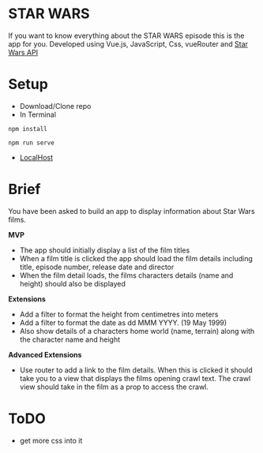 # STAR WARS
If you want to know everything about the STAR WARS episode this is the app for you.
Developed using Vue.js, JavaScript, Css, vueRouter and [Star Wars API](https://swapi.dev/api/films/)

# Setup

- Download/Clone repo
- In Terminal
```
npm install
```
```
npm run serve
```
- [LocalHost](http://localhost:8080/)


# Brief

You have been asked to build an app to display information about Star Wars films.

**MVP**

- The app should initially display a list of the film titles
- When a film title is clicked the app should load the film details including title, episode number, release date and director
- When the film detail loads, the films characters details (name and height) should also be displayed

**Extensions**

- Add a filter to format the height from centimetres into meters
- Add a filter to format the date as dd MMM YYYY. (19 May 1999)
- Also show details of a characters home world (name, terrain) along with the character name and height

**Advanced Extensions**

- Use router to add a link to the film details. When this is clicked it should take you to a view that displays the films opening crawl text. The crawl view should take in the film as a prop to access the crawl.


# ToDO

- get more css into it
